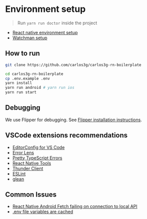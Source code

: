# Environment setup

> Run `yarn run doctor` inside the project

- [React native environment setup](https://reactnative.dev/docs/environment-setup)
- [Watchman setup](https://facebook.github.io/watchman/docs/install)

## How to run

```bash
git clone https://github.com/carlos3g/carlos3g-rn-boilerplate

cd carlos3g-rn-boilerplate
cp .env.example .env
yarn install
yarn run android # yarn run ios
yarn run start
```

## Debugging

We use Flipper for debugging.
See [Flipper installation instructions](https://fbflipper.com/docs/getting-started).

## VSCode extensions recommendations

- [EditorConfig for VS Code](https://marketplace.visualstudio.com/items?itemName=EditorConfig.EditorConfig)
- [Error Lens](https://marketplace.visualstudio.com/items?itemName=usernamehw.errorlens)
- [Pretty TypeScript Errors](https://marketplace.visualstudio.com/items?itemName=yoavbls.pretty-ts-errors)
- [React Native Tools](https://marketplace.visualstudio.com/items?itemName=msjsdiag.vscode-react-native)
- [Thunder Client](https://marketplace.visualstudio.com/items?itemName=rangav.vscode-thunder-client)
- [ESLint](https://marketplace.visualstudio.com/items?itemName=dbaeumer.vscode-eslint)
- [glean](https://marketplace.visualstudio.com/items?itemName=wix.glean)

## Common Issues

- [React Native Android Fetch failing on connection to local API](https://stackoverflow.com/questions/33704130/react-native-android-fetch-failing-on-connection-to-local-api)
- [.env file variables are cached](https://github.com/goatandsheep/react-native-dotenv/issues/75)
